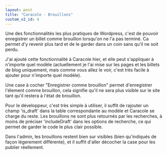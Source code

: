 ```yaml
---
layout: post
title: "Caracole - Brouillons"
custom_v2_id: 4
---
```


<p>Une des fonctionnalités les plus pratiques de Wordpress, c'est de pouvoir enregistrer un billet comme brouillon lorsqu'on ne l'a pas terminé. Ca permet d'y revenir plus tard et de le garder dans un coin sans qu'il ne soit perdu.</p>
<p>J'ai ajouté cette fonctionnalité à Caracole hier, et elle peut s'appliquer à n'importe quel modèle (actuellement je l'ai mise sur les pages et les billets de blog uniquement, mais comme vous allez le voir, c'est très facile à ajouter pour n'importe quel modèle).</p>
<p>Une case à cocher "Enregistrer comme brouillon" permet d'enregistrer l'élement comme brouillon, cela signifie qu'il ne sera plus visible sur le site tant qu'il restera à l'état de brouillon.</p>
<p>Pour le développeur, c'est très simple à utiliser, il suffit de rajouter un champ 'is_draft' dans la table correspondante au modèle et Caracole se charge du reste. Les brouillons ne sont plus retournés par les recherches, à moins de préciser 'includeDraft' dans les options de recherche, ce qui permet de garder le code le plus clair possible.</p>
<p>Dans l'admin, les brouillons restent bien sur visibles (bien qu'indiqués de façon légerement différente), et il suffit d'aller décocher la case pour les publier réellement.</p>